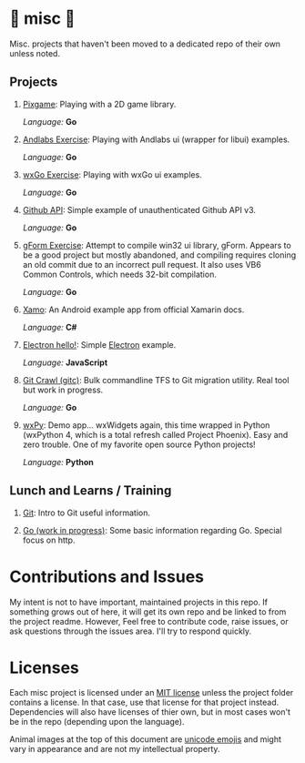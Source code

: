 # &#x1F984; misc &#x1F432;

Misc. projects that haven't been moved to a dedicated repo of their own unless noted.

## Projects

 1. [Pixgame](./pixgame/README.md): Playing with a 2D game library.

    *Language:* **Go**
 
 2. [Andlabs Exercise](./andlabsEx/README.md): Playing with Andlabs ui (wrapper for libui) examples.

    *Language:* **Go**

 3. [wxGo Exercise](./wxEg/README.md): Playing with wxGo ui examples.

    *Language:* **Go**

 4. [Github API](./github/README.md): Simple example of unauthenticated Github API v3.

    *Language:* **Go**

 5. [gForm Exercise](./gformEx/README.md): Attempt to compile win32 ui library, gForm. Appears to be a good project but mostly abandoned, and compiling requires cloning an old commit due to an incorrect pull request. It also uses VB6 Common Controls, which needs 32-bit compilation.

    *Language:* **Go**

 6. [Xamo](./Xamo/README.md): An Android example app from official Xamarin docs.

    *Language:* **C#**

 7. [Electron hello!](./electron-hello/README.md): Simple [Electron](https://electron.atom.io/) example.

    *Language:* **JavaScript**

 8. [Git Crawl (gitc)](./gitc/README.md): Bulk commandline TFS to Git migration utility. Real tool but work in progress.

    *Language:* **Go**

 9. [wxPy](./wxPy/README.md): Demo app... wxWidgets again, this time wrapped in Python (wxPython 4, which is a total refresh called Project Phoenix). Easy and zero trouble. One of my favorite open source Python projects!

    *Language:* **Python**

## Lunch and Learns / Training

 1. [Git](./git-LnL/README.md): Intro to Git useful information.

 2. [Go (work in progress)](./Go-LnL/README.md): Some basic information regarding Go. Special focus on http.

# Contributions and Issues

My intent is not to have important, maintained projects in this repo. If something grows out of here, it will get its own repo and be linked to from the project readme. However, Feel free to contribute code, raise issues, or ask questions through the issues area. I'll try to respond quickly.

# Licenses

Each misc project is licensed under an [MIT license](./LICENSE) unless the project folder contains a license. In that case, use that license for that project instead. Dependencies will also have licenses of thier own, but in most cases won't be in the repo (depending upon the language).

Animal images at the top of this document are [unicode emojis](http://www.alt-codes.net/animal-symbols.php) and might vary in appearance and are not my intellectual property.
